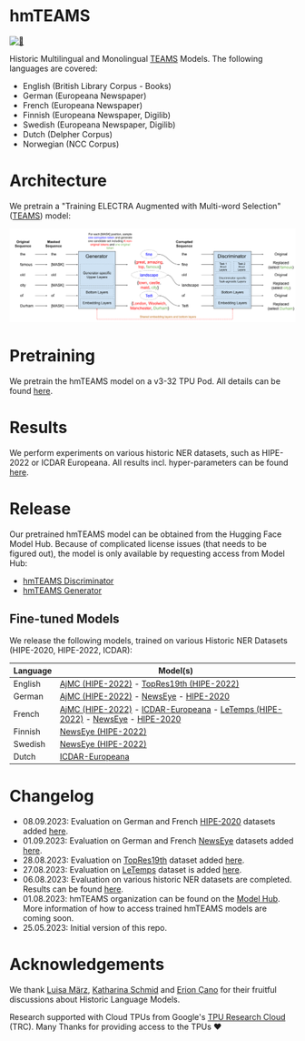 # hmTEAMS

[![🤗](logo.jpeg "🤗")](https://github.com/stefan-it/hmTEAMS)

Historic Multilingual and Monolingual [TEAMS](https://aclanthology.org/2021.findings-acl.219/) Models.
The following languages are covered:

* English (British Library Corpus - Books)
* German (Europeana Newspaper)
* French (Europeana Newspaper)
* Finnish (Europeana Newspaper, Digilib)
* Swedish (Europeana Newspaper, Digilib)
* Dutch (Delpher Corpus)
* Norwegian (NCC Corpus)

# Architecture

We pretrain a "Training ELECTRA Augmented with Multi-word Selection"
([TEAMS](https://aclanthology.org/2021.findings-acl.219/)) model:

![hmTEAMS Overview](hmteams_overview.svg)

# Pretraining

We pretrain the hmTEAMS model on a v3-32 TPU Pod. All details can be found [here](pretraining.md).

# Results

We perform experiments on various historic NER datasets, such as HIPE-2022 or ICDAR Europeana.
All results incl. hyper-parameters can be found [here](bench/README.md).

# Release

Our pretrained hmTEAMS model can be obtained from the Hugging Face Model Hub. Because of complicated
license issues (that needs to be figured out), the model is only available by requesting access from
Model Hub:

* [hmTEAMS Discriminator](https://huggingface.co/hmteams/teams-base-historic-multilingual-discriminator)
* [hmTEAMS Generator](https://huggingface.co/hmteams/teams-base-historic-multilingual-generator)

## Fine-tuned Models

We release the following models, trained on various Historic NER Datasets (HIPE-2020, HIPE-2022, ICDAR):

| Language | Model(s)                                                                                                                                                                                                                                                                                                                                                                          |
|----------|-----------------------------------------------------------------------------------------------------------------------------------------------------------------------------------------------------------------------------------------------------------------------------------------------------------------------------------------------------------------------------------|
| English  | [AjMC (HIPE-2022)](https://huggingface.co/hmteams/flair-hipe-2022-ajmc-en) - [TopRes19th (HIPE-2022)](https://huggingface.co/hmteams/flair-hipe-2022-topres19th-en)                                                                                                                                                                                                               |
| German   | [AjMC (HIPE-2022)](https://huggingface.co/hmteams/flair-hipe-2022-ajmc-de) - [NewsEye](https://huggingface.co/hmteams/flair-hipe-2022-newseye-de) - [HIPE-2020](https://huggingface.co/hmteams/flair-hipe-2022-hipe2020-de)                                                                                                                                                       |
| French   | [AjMC (HIPE-2022)](https://huggingface.co/hmteams/flair-hipe-2022-ajmc-fr) - [ICDAR-Europeana](https://huggingface.co/hmteams/flair-icdar-fr) - [LeTemps (HIPE-2022)](https://huggingface.co/hmteams/flair-hipe-2022-letemps-fr) - [NewsEye](https://huggingface.co/hmteams/flair-hipe-2022-newseye-fr) - [HIPE-2020](https://huggingface.co/hmteams/flair-hipe-2022-hipe2020-fr) |
| Finnish  | [NewsEye (HIPE-2022)](https://huggingface.co/hmteams/flair-hipe-2022-newseye-fi)                                                                                                                                                                                                                                                                                                  |
| Swedish  | [NewsEye (HIPE-2022)](https://huggingface.co/hmteams/flair-hipe-2022-newseye-sv)                                                                                                                                                                                                                                                                                                  |
| Dutch    | [ICDAR-Europeana](https://huggingface.co/hmteams/flair-icdar-nl)                                                                                                                                                                                                                                                                                                                  |

# Changelog

* 08.09.2023: Evaluation on German and French [HIPE-2020](https://github.com/hipe-eval/HIPE-2022-data/blob/main/documentation/README-hipe2020.md) datasets added [here](bench/README.md).
* 01.09.2023: Evaluation on German and French [NewsEye](https://github.com/hipe-eval/HIPE-2022-data/blob/main/documentation/README-newseye.md) datasets added [here](bench/README.md).
* 28.08.2023: Evaluation on [TopRes19th](https://github.com/hipe-eval/HIPE-2022-data/blob/main/documentation/README-topres19th.md) dataset added [here](bench/README.md).
* 27.08.2023: Evaluation on [LeTemps](https://github.com/hipe-eval/HIPE-2022-data/blob/main/documentation/README-letemps.md) dataset is added [here](bench/README.md).
* 06.08.2023: Evaluation on various historic NER datasets are completed. Results can be found [here](bench/README.md).
* 01.08.2023: hmTEAMS organization can be found on the [Model Hub](https://huggingface.co/hmteams).
              More information of how to access trained hmTEAMS models are coming soon.
* 25.05.2023: Initial version of this repo.

# Acknowledgements

We thank [Luisa März](https://github.com/LuisaMaerz), [Katharina Schmid](https://github.com/schmika) and
[Erion Çano](https://github.com/erionc) for their fruitful discussions about Historic Language Models.

Research supported with Cloud TPUs from Google's [TPU Research Cloud](https://sites.research.google/trc/about/) (TRC).
Many Thanks for providing access to the TPUs ❤️
